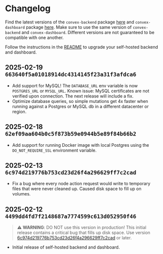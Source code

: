 # Changelog

Find the latest versions of the `convex-backend` package
[here](https://github.com/get-convex/convex-backend/pkgs/container/convex-backend)
and `convex-dashboard` package
[here](https://github.com/get-convex/convex-backend/pkgs/container/convex-dashboard).
Make sure to use the same version of `convex-backend` and `convex-dashboard`.
Different versions are not guaranteed to be compatible with one another.

Follow the instructions in the [README](README.md#software-upgrades) to upgrade
your self-hosted backend and dashboard.

## 2025-02-19 `663640f5a01018914dc4314145f23a31f3afdca6`

- Add support for MySQL! The `DATABASE_URL` env variable is now `POSTGRES_URL`
  or `MYSQL_URL`. Known issue: MySQL certificates are not verified upon
  connection. The next release will include a fix.
- Optimize database queries, so simple mutations get 4x faster when running
  against a Postgres or MySQL db in a different datacenter or region.

## 2025-02-18 `62ef09aa604b0c5f873b59e0944b5e89f84b66b2`

- Add support for running Docker image with local Postgres using the
  `DO_NOT_REQUIRE_SSL` environment variable.

## 2025-02-13 `6c974d219776b753cd23d26f4a296629ff7c2cad`

- Fix a bug where every node action request would write to temporary files that
  were never cleaned up. Caused disk space to fill up on volumes.

## 2025-02-12 `4499dd4fd7f2148687a7774599c613d052950f46`

> ⚠️ **WARNING**: DO NOT use this version in production! This initial release
> contains a critical bug that fills up disk space. Use version
> [6c974d219776b753cd23d26f4a296629ff7c2cad](##6c974d219776b753cd23d26f4a296629ff7c2cad)
> or later.

- Initial release of self-hosted backend and dashboard.
